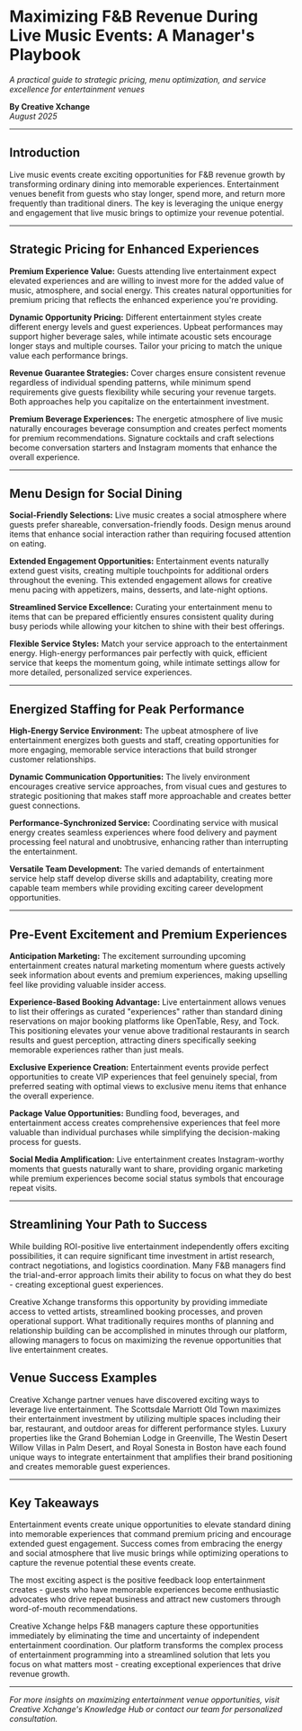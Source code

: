 # Maximizing F&B Revenue During Live Music Events: A Manager's Playbook

*A practical guide to strategic pricing, menu optimization, and service excellence for entertainment venues*

**By Creative Xchange**  
*August 2025*

---

## Introduction

Live music events create exciting opportunities for F&B revenue growth by transforming ordinary dining into memorable experiences. Entertainment venues benefit from guests who stay longer, spend more, and return more frequently than traditional diners. The key is leveraging the unique energy and engagement that live music brings to optimize your revenue potential.

---

## Strategic Pricing for Enhanced Experiences

**Premium Experience Value:** Guests attending live entertainment expect elevated experiences and are willing to invest more for the added value of music, atmosphere, and social energy. This creates natural opportunities for premium pricing that reflects the enhanced experience you're providing.

**Dynamic Opportunity Pricing:** Different entertainment styles create different energy levels and guest experiences. Upbeat performances may support higher beverage sales, while intimate acoustic sets encourage longer stays and multiple courses. Tailor your pricing to match the unique value each performance brings.

**Revenue Guarantee Strategies:** Cover charges ensure consistent revenue regardless of individual spending patterns, while minimum spend requirements give guests flexibility while securing your revenue targets. Both approaches help you capitalize on the entertainment investment.

**Premium Beverage Experiences:** The energetic atmosphere of live music naturally encourages beverage consumption and creates perfect moments for premium recommendations. Signature cocktails and craft selections become conversation starters and Instagram moments that enhance the overall experience.

---

## Menu Design for Social Dining

**Social-Friendly Selections:** Live music creates a social atmosphere where guests prefer shareable, conversation-friendly foods. Design menus around items that enhance social interaction rather than requiring focused attention on eating.

**Extended Engagement Opportunities:** Entertainment events naturally extend guest visits, creating multiple touchpoints for additional orders throughout the evening. This extended engagement allows for creative menu pacing with appetizers, mains, desserts, and late-night options.

**Streamlined Service Excellence:** Curating your entertainment menu to items that can be prepared efficiently ensures consistent quality during busy periods while allowing your kitchen to shine with their best offerings.

**Flexible Service Styles:** Match your service approach to the entertainment energy. High-energy performances pair perfectly with quick, efficient service that keeps the momentum going, while intimate settings allow for more detailed, personalized service experiences.

---

## Energized Staffing for Peak Performance

**High-Energy Service Environment:** The upbeat atmosphere of live entertainment energizes both guests and staff, creating opportunities for more engaging, memorable service interactions that build stronger customer relationships.

**Dynamic Communication Opportunities:** The lively environment encourages creative service approaches, from visual cues and gestures to strategic positioning that makes staff more approachable and creates better guest connections.

**Performance-Synchronized Service:** Coordinating service with musical energy creates seamless experiences where food delivery and payment processing feel natural and unobtrusive, enhancing rather than interrupting the entertainment.

**Versatile Team Development:** The varied demands of entertainment service help staff develop diverse skills and adaptability, creating more capable team members while providing exciting career development opportunities.

---

## Pre-Event Excitement and Premium Experiences

**Anticipation Marketing:** The excitement surrounding upcoming entertainment creates natural marketing momentum where guests actively seek information about events and premium experiences, making upselling feel like providing valuable insider access.

**Experience-Based Booking Advantage:** Live entertainment allows venues to list their offerings as curated "experiences" rather than standard dining reservations on major booking platforms like OpenTable, Resy, and Tock. This positioning elevates your venue above traditional restaurants in search results and guest perception, attracting diners specifically seeking memorable experiences rather than just meals.

**Exclusive Experience Creation:** Entertainment events provide perfect opportunities to create VIP experiences that feel genuinely special, from preferred seating with optimal views to exclusive menu items that enhance the overall experience.

**Package Value Opportunities:** Bundling food, beverages, and entertainment access creates comprehensive experiences that feel more valuable than individual purchases while simplifying the decision-making process for guests.

**Social Media Amplification:** Live entertainment creates Instagram-worthy moments that guests naturally want to share, providing organic marketing while premium experiences become social status symbols that encourage repeat visits.

---

## Streamlining Your Path to Success

While building ROI-positive live entertainment independently offers exciting possibilities, it can require significant time investment in artist research, contract negotiations, and logistics coordination. Many F&B managers find the trial-and-error approach limits their ability to focus on what they do best - creating exceptional guest experiences.

Creative Xchange transforms this opportunity by providing immediate access to vetted artists, streamlined booking processes, and proven operational support. What traditionally requires months of planning and relationship building can be accomplished in minutes through our platform, allowing managers to focus on maximizing the revenue opportunities that live entertainment creates.

## Venue Success Examples

Creative Xchange partner venues have discovered exciting ways to leverage live entertainment. The Scottsdale Marriott Old Town maximizes their entertainment investment by utilizing multiple spaces including their bar, restaurant, and outdoor areas for different performance styles. Luxury properties like the Grand Bohemian Lodge in Greenville, The Westin Desert Willow Villas in Palm Desert, and Royal Sonesta in Boston have each found unique ways to integrate entertainment that amplifies their brand positioning and creates memorable guest experiences.

---

## Key Takeaways

Entertainment events create unique opportunities to elevate standard dining into memorable experiences that command premium pricing and encourage extended guest engagement. Success comes from embracing the energy and social atmosphere that live music brings while optimizing operations to capture the revenue potential these events create.

The most exciting aspect is the positive feedback loop entertainment creates - guests who have memorable experiences become enthusiastic advocates who drive repeat business and attract new customers through word-of-mouth recommendations.

Creative Xchange helps F&B managers capture these opportunities immediately by eliminating the time and uncertainty of independent entertainment coordination. Our platform transforms the complex process of entertainment programming into a streamlined solution that lets you focus on what matters most - creating exceptional experiences that drive revenue growth.

---

*For more insights on maximizing entertainment venue opportunities, visit Creative Xchange's Knowledge Hub or contact our team for personalized consultation.*

